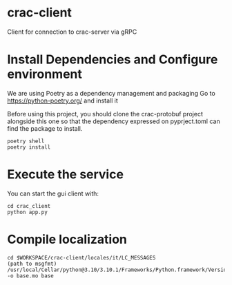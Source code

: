 # crac-client
Client for connection to crac-server via gRPC

# Install Dependencies and Configure environment

We are using Poetry as a dependency management and packaging
Go to https://python-poetry.org/ and install it

Before using this project, you should clone the crac-protobuf project 
alongside this one so that the dependency expressed on pyprject.toml 
can find the package to install.

```
poetry shell
poetry install
```

# Execute the service

You can start the gui client with:

```
cd crac_client
python app.py
```

# Compile localization

```
cd $WORKSPACE/crac-client/locales/it/LC_MESSAGES
(path to msgfmt)
/usr/local/Cellar/python@3.10/3.10.1/Frameworks/Python.framework/Versions/3.10/share/doc/python3.10/examples/Tools/i18n/msgfmt.py -o base.mo base
```